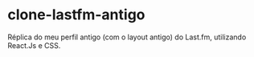 # clone-lastfm-antigo
Réplica do meu perfil antigo (com o layout antigo) do Last.fm, utilizando React.Js e CSS.
